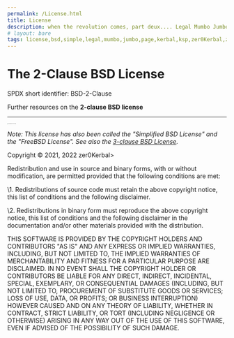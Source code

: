 ```yaml
---
permalink: /License.html
title: License
description: when the revolution comes, part deux.... Legal Mumbo Jumbo (Douglas Adams)
# layout: bare
tags: license,bsd,simple,legal,mumbo,jumbo,page,kerbal,ksp,zer0Kerbal,zedK
---
```


<!--
BSD-2-Clause.md v1.0.4.1
Mini Sample Return Capsule (MSRC)  
created: 01 Feb 2022
updated: 30 Mar 2022
-->

# The 2-Clause BSD License

SPDX short identifier: BSD-2-Clause

Further resources on the **2-clause BSD license**

---

<img src="https://opensource.org/files/OSI_Approved_License.png" alt="OSI Approved License Logo" style="zoom:10%;" />

*Note: This license has also been called the "Simplified BSD License" and the "FreeBSD License". See also the [3-clause BSD License](https://opensource.org/licenses/BSD-3-Clause).*

Copyright © 2021, 2022 zer0Kerbal>

Redistribution and use in source and binary forms, with or without modification, are permitted provided that the following conditions are met:

\1. Redistributions of source code must retain the above copyright notice, this list of conditions and the following disclaimer.

\2. Redistributions in binary form must reproduce the above copyright notice, this list of conditions and the following disclaimer in the documentation and/or other materials provided with the distribution.

THIS SOFTWARE IS PROVIDED BY THE COPYRIGHT HOLDERS AND CONTRIBUTORS "AS IS" AND ANY EXPRESS OR IMPLIED WARRANTIES, INCLUDING, BUT NOT LIMITED TO, THE IMPLIED WARRANTIES OF MERCHANTABILITY AND FITNESS FOR A PARTICULAR PURPOSE ARE DISCLAIMED. IN NO EVENT SHALL THE COPYRIGHT HOLDER OR CONTRIBUTORS BE LIABLE FOR ANY DIRECT, INDIRECT, INCIDENTAL, SPECIAL, EXEMPLARY, OR CONSEQUENTIAL DAMAGES (INCLUDING, BUT NOT LIMITED TO, PROCUREMENT OF SUBSTITUTE GOODS OR SERVICES; LOSS OF USE, DATA, OR PROFITS; OR BUSINESS INTERRUPTION) HOWEVER CAUSED AND ON ANY THEORY OF LIABILITY, WHETHER IN CONTRACT, STRICT LIABILITY, OR TORT (INCLUDING NEGLIGENCE OR OTHERWISE) ARISING IN ANY WAY OUT OF THE USE OF THIS SOFTWARE, EVEN IF ADVISED OF THE POSSIBILITY OF SUCH DAMAGE.